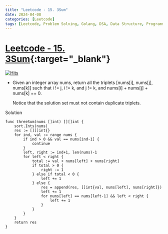 ```yaml
---
title: "Leetcode - 15. 3Sum"
date: 2024-04-08
categories: [Leetcode]
tags: [Leetcode, Problem Solving, Golang, DSA, Data Structure, Programming, Algorithm, Array, Two Pointer, Sorting]
---
```


# [Leetcode - 15. 3Sum](https://leetcode.com/problems/3sum/description/){:target="_blank"}
[![Hits](https://hits.sh/mokhlesurr031.github.io/posts/leetcode-3sum.svg)](https://hits.sh/mokhlesurr031.github.io/posts/leetcode-3sum/)

- Given an integer array nums, return all the triplets [nums[i], nums[j], nums[k]] such that i != j, i != k, and j != k, and nums[i] + nums[j] + nums[k] == 0.

    Notice that the solution set must not contain duplicate triplets.

Solution
```
func threeSum(nums []int) [][]int {
	sort.Ints(nums)
	res := [][]int{}
	for ind, val := range nums {
		if ind > 0 && val == nums[ind-1] {
			continue
		}
		left, right := ind+1, len(nums)-1
		for left < right {
			total := val + nums[left] + nums[right]
			if total > 0 {
				right -= 1
			} else if total < 0 {
				left += 1
			} else {
				res = append(res, []int{val, nums[left], nums[right]})
				left += 1
				for nums[left] == nums[left-1] && left < right {
					left += 1
				}
			}
		}
	}
	return res
}


```
